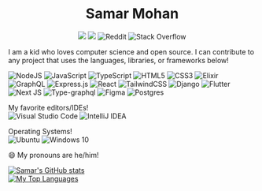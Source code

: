 <h1 align=center>Samar Mohan</h1>
<p align=center>
  <img src="https://img.shields.io/static/v1?style=for-the-badge&logo=gmail&label=Email&message=samarmohanapps@gmail.com&color=blue"></img>
  <img src="https://img.shields.io/static/v1?style=for-the-badge&logo=discord&label=Discord&message=Theplayerofdoom#6070&color=7289DA"></img>
  <img alt="Reddit" src="https://img.shields.io/badge/Reddit-FF4500?style=for-the-badge&logo=reddit&message=Theplayerofdoom43&logoColor=white" />
  <img alt="Stack Overflow" src="https://img.shields.io/badge/-Stackoverflow-FE7A16?style=for-the-badge&logo=stack-overflow&message=samarmohan&logoColor=white"/>
</p>


I am a kid who loves computer science and open source. I can contribute to any project that uses the languages, libraries, or frameworks below!

<img alt="NodeJS" src="https://img.shields.io/badge/node.js-%2343853D.svg?&style=for-the-badge&logo=node.js&logoColor=white" />
<img alt="JavaScript" src="https://img.shields.io/badge/javascript-%23323330.svg?&style=for-the-badge&logo=javascript&logoColor=%23F7DF1E" />
<img alt="TypeScript" src="https://img.shields.io/badge/typescript-%23007ACC.svg?&style=for-the-badge&logo=typescript&logoColor=white" />
<img alt="HTML5" src="https://img.shields.io/badge/html5-%23E34F26.svg?&style=for-the-badge&logo=html5&logoColor=white" />
<img alt="CSS3" src="https://img.shields.io/badge/css3-%231572B6.svg?&style=for-the-badge&logo=css3&logoColor=white" />
<img alt="Elixir" src="https://img.shields.io/badge/elixir-%234B275F.svg?&style=for-the-badge&logo=elixir&logoColor=white" />
<img alt="GraphQL" src="https://img.shields.io/badge/-GraphQL-E10098?style=for-the-badge&logo=graphql" />
<img alt="Express.js" src="https://img.shields.io/badge/express.js-%23404d59.svg?&style=for-the-badge" />
<img alt="React" src="https://img.shields.io/badge/react-%2320232a.svg?&style=for-the-badge&logo=react&logoColor=%2361DAFB" />
<img alt="TailwindCSS" src="https://img.shields.io/badge/tailwindcss-%2338B2AC.svg?&style=for-the-badge&logo=tailwind-css&logoColor=white" />
<img alt="Django" src="https://img.shields.io/badge/django-%23092E20.svg?&style=for-the-badge&logo=django&logoColor=white" />
<img alt="Flutter" src="https://img.shields.io/badge/Flutter-%2302569B.svg?&style=for-the-badge&logo=Flutter&logoColor=white" />
<img alt="Next JS" src="https://img.shields.io/badge/nextjs-%23000000.svg?&style=for-the-badge&logo=next.js&logoColor=white" />
<img alt="Type-graphql" src="https://img.shields.io/badge/-TypeGraphQL-%23C04392?&style=for-the-badge" />
<img alt="Figma" src="https://img.shields.io/badge/figma-%23F24E1E.svg?&style=for-the-badge&logo=figma&logoColor=white" />
<img alt="Postgres" src ="https://img.shields.io/badge/postgres-%23316192.svg?&style=for-the-badge&logo=postgresql&logoColor=white" />

My favorite editors/IDEs! <br />
<img alt="Visual Studio Code" src="https://img.shields.io/badge/VisualStudioCode-0078d7.svg?&style=for-the-badge&logo=visual-studio-code&logoColor=white" />
<img alt="IntelliJ IDEA" src="https://img.shields.io/badge/IntelliJIDEA-000000.svg?&style=for-the-badge&logo=intellij-idea&logoColor=white" />

Operating Systems! <br />
<img alt="Ubuntu" src="https://img.shields.io/badge/Ubuntu-E95420?style=for-the-badge&logo=ubuntu&logoColor=white" />
<img alt="Windows 10" src="https://img.shields.io/badge/Windows-0078D6?style=for-the-badge&logo=windows&logoColor=white" />


😄 My pronouns are he/him!

[![Samar's GitHub stats](https://github-readme-stats.vercel.app/api?username=samarmohan&show_icons=true&theme=onedark)](https://github.com/anuraghazra/github-readme-stats) <br />
[![My Top Languages](https://github-readme-stats.vercel.app/api/top-langs/?username=samarmohan)](https://github.com/anuraghazra/github-readme-stats)
